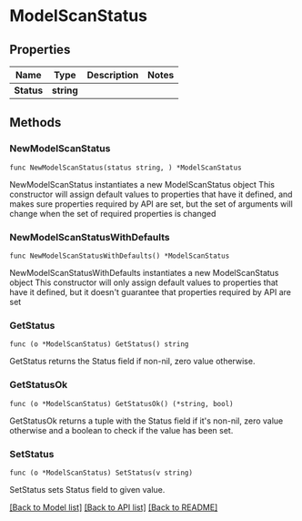 # ModelScanStatus

## Properties

Name | Type | Description | Notes
------------ | ------------- | ------------- | -------------
**Status** | **string** |  | 

## Methods

### NewModelScanStatus

`func NewModelScanStatus(status string, ) *ModelScanStatus`

NewModelScanStatus instantiates a new ModelScanStatus object
This constructor will assign default values to properties that have it defined,
and makes sure properties required by API are set, but the set of arguments
will change when the set of required properties is changed

### NewModelScanStatusWithDefaults

`func NewModelScanStatusWithDefaults() *ModelScanStatus`

NewModelScanStatusWithDefaults instantiates a new ModelScanStatus object
This constructor will only assign default values to properties that have it defined,
but it doesn't guarantee that properties required by API are set

### GetStatus

`func (o *ModelScanStatus) GetStatus() string`

GetStatus returns the Status field if non-nil, zero value otherwise.

### GetStatusOk

`func (o *ModelScanStatus) GetStatusOk() (*string, bool)`

GetStatusOk returns a tuple with the Status field if it's non-nil, zero value otherwise
and a boolean to check if the value has been set.

### SetStatus

`func (o *ModelScanStatus) SetStatus(v string)`

SetStatus sets Status field to given value.



[[Back to Model list]](../README.md#documentation-for-models) [[Back to API list]](../README.md#documentation-for-api-endpoints) [[Back to README]](../README.md)


